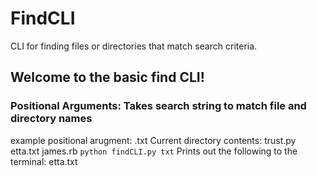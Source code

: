 # FindCLI
CLI for finding files or directories that match search criteria.

## Welcome to the basic find CLI!
### Positional Arguments: Takes search string to match file and directory names
example positional arugment: .txt
Current directory contents:
trust.py
etta.txt
james.rb
`python findCLI.py txt`
Prints out the following to the terminal:
etta.txt
